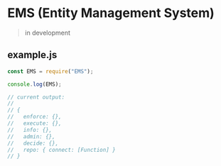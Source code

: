 # EMS (Entity Management System)

> in development

## example.js

```javascript
const EMS = require("EMS");

console.log(EMS);

// current output:
// 
// {
//   enforce: {},
//   execute: {},
//   info: {},
//   admin: {},
//   decide: {},
//   repo: { connect: [Function] }
// }
```